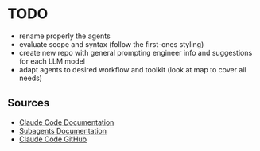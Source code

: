 # TODO

- rename properly the agents
- evaluate scope and syntax (follow the first-ones styling)
- create new repo with general prompting engineer info and suggestions for each LLM model
- adapt agents to desired workflow and toolkit (look at map to cover all needs)

## Sources

- [Claude Code Documentation](https://docs.anthropic.com/en/docs/claude-code/overview)
- [Subagents Documentation](https://docs.anthropic.com/en/docs/claude-code/sub-agents)
- [Claude Code GitHub](https://github.com/anthropics/claude-code)
